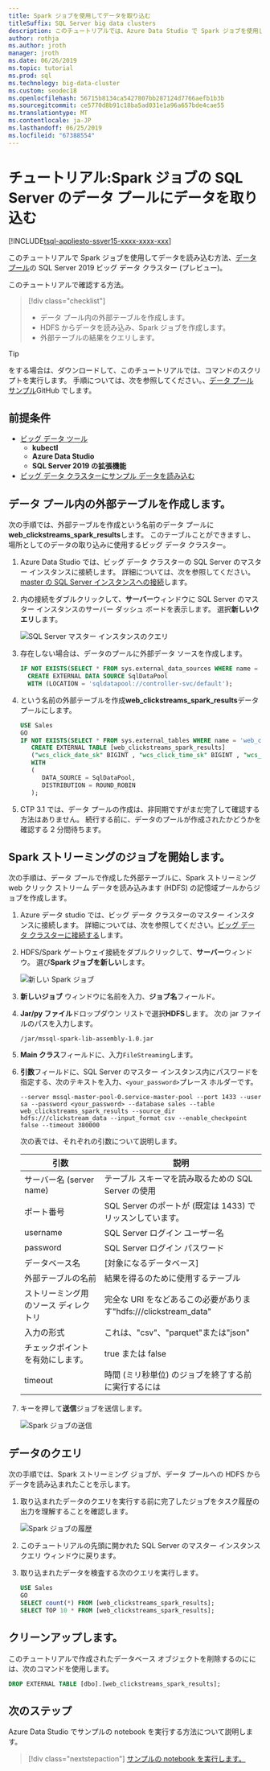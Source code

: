 ```yaml
---
title: Spark ジョブを使用してデータを取り込む
titleSuffix: SQL Server big data clusters
description: このチュートリアルでは、Azure Data Studio で Spark ジョブを使用して SQL Server 2019 ビッグ データ クラスター (プレビュー) のデータ プールにデータを取り込む方法を示します。
author: rothja
ms.author: jroth
manager: jroth
ms.date: 06/26/2019
ms.topic: tutorial
ms.prod: sql
ms.technology: big-data-cluster
ms.custom: seodec18
ms.openlocfilehash: 56715b8134ca5427807bb287124d7766aefb1b3b
ms.sourcegitcommit: ce5770d8b91c18ba5ad031e1a96a657bde4cae55
ms.translationtype: MT
ms.contentlocale: ja-JP
ms.lasthandoff: 06/25/2019
ms.locfileid: "67388554"
---
```

# <a name="tutorial-ingest-data-into-a-sql-server-data-pool-with-spark-jobs"></a>チュートリアル:Spark ジョブの SQL Server のデータ プールにデータを取り込む

[!INCLUDE[tsql-appliesto-ssver15-xxxx-xxxx-xxx](../includes/tsql-appliesto-ssver15-xxxx-xxxx-xxx.md)]

このチュートリアルで Spark ジョブを使用してデータを読み込む方法、[データ プール](concept-data-pool.md)の SQL Server 2019 ビッグ データ クラスター (プレビュー)。 

このチュートリアルで確認する方法。

> [!div class="checklist"]
> * データ プール内の外部テーブルを作成します。
> * HDFS からデータを読み込み、Spark ジョブを作成します。
> * 外部テーブルの結果をクエリします。

> [!TIP]
> をする場合は、ダウンロードして、このチュートリアルでは、コマンドのスクリプトを実行します。 手順については、次を参照してください。、[データ プール サンプル](https://github.com/Microsoft/sql-server-samples/tree/master/samples/features/sql-big-data-cluster/data-pool)GitHub でします。

## <a id="prereqs"></a> 前提条件

- [ビッグ データ ツール](deploy-big-data-tools.md)
   - **kubectl**
   - **Azure Data Studio**
   - **SQL Server 2019 の拡張機能**
- [ビッグ データ クラスターにサンプル データを読み込む](tutorial-load-sample-data.md)

## <a name="create-an-external-table-in-the-data-pool"></a>データ プール内の外部テーブルを作成します。

次の手順では、外部テーブルを作成という名前のデータ プールに**web_clickstreams_spark_results**します。 このテーブルことができますし、場所としてのデータの取り込みに使用するビッグ データ クラスター。

1. Azure Data Studio では、ビッグ データ クラスターの SQL Server のマスター インスタンスに接続します。 詳細については、次を参照してください。 [master の SQL Server インスタンスへの接続](connect-to-big-data-cluster.md#master)します。

1. 内の接続をダブルクリックして、**サーバー**ウィンドウに SQL Server のマスター インスタンスのサーバー ダッシュ ボードを表示します。 選択**新しいクエリ**します。

   ![SQL Server マスター インスタンスのクエリ](./media/tutorial-data-pool-ingest-spark/sql-server-master-instance-query.png)

1. 存在しない場合は、データのプールに外部データ ソースを作成します。

   ```sql
   IF NOT EXISTS(SELECT * FROM sys.external_data_sources WHERE name = 'SqlDataPool')
     CREATE EXTERNAL DATA SOURCE SqlDataPool
     WITH (LOCATION = 'sqldatapool://controller-svc/default');
   ```

1. という名前の外部テーブルを作成**web_clickstreams_spark_results**データ プールにします。

   ```sql
   USE Sales
   GO
   IF NOT EXISTS(SELECT * FROM sys.external_tables WHERE name = 'web_clickstreams_spark_results')
      CREATE EXTERNAL TABLE [web_clickstreams_spark_results]
      ("wcs_click_date_sk" BIGINT , "wcs_click_time_sk" BIGINT , "wcs_sales_sk" BIGINT , "wcs_item_sk" BIGINT , "wcs_web_page_sk" BIGINT , "wcs_user_sk" BIGINT)
      WITH
      (
         DATA_SOURCE = SqlDataPool,
         DISTRIBUTION = ROUND_ROBIN
      );
   ```
  
1. CTP 3.1 では、データ プールの作成は、非同期ですがまだ完了して確認する方法はありません。 続行する前に、データのプールが作成されたかどうかを確認する 2 分間待ちます。

## <a name="start-a-spark-streaming-job"></a>Spark ストリーミングのジョブを開始します。

次の手順は、データ プールで作成した外部テーブルに、Spark ストリーミング web クリック ストリーム データを読み込みます (HDFS) の記憶域プールからジョブを作成します。

1. Azure データ studio では、ビッグ データ クラスターのマスター インスタンスに接続します。 詳細については、次を参照してください。[ビッグ データ クラスターに接続する](connect-to-big-data-cluster.md)します。

1. HDFS/Spark ゲートウェイ接続をダブルクリックして、**サーバー**ウィンドウ。 選び**Spark ジョブを新しい**します。

   ![新しい Spark ジョブ](media/tutorial-data-pool-ingest-spark/hdfs-new-spark-job.png)

1. **新しいジョブ** ウィンドウに名前を入力、**ジョブ名**フィールド。

1. **Jar/py ファイル**ドロップダウン リストで選択**HDFS**します。 次の jar ファイルのパスを入力します。

   ```text
   /jar/mssql-spark-lib-assembly-1.0.jar
   ```

1. **Main クラス**フィールドに、入力`FileStreaming`します。

1. **引数**フィールドに、SQL Server のマスター インスタンス内にパスワードを指定する、次のテキストを入力、`<your_password>`プレース ホルダーです。 

   ```text
   --server mssql-master-pool-0.service-master-pool --port 1433 --user sa --password <your_password> --database sales --table web_clickstreams_spark_results --source_dir hdfs:///clickstream_data --input_format csv --enable_checkpoint false --timeout 380000
   ```

   次の表では、それぞれの引数について説明します。

   | 引数 | 説明 |
   |---|---|
   | サーバー名 (server name) | テーブル スキーマを読み取るための SQL Server の使用 |
   | ポート番号 | SQL Server のポートが (既定は 1433) でリッスンしています。 |
   | username | SQL Server ログイン ユーザー名 |
   | password | SQL Server ログイン パスワード |
   | データベース名 | [対象になるデータベース] |
   | 外部テーブルの名前 | 結果を得るのために使用するテーブル |
   | ストリーミング用のソース ディレクトリ | 完全な URI をなどあるこの必要があります"hdfs:///clickstream_data" |
   | 入力の形式 | これは、"csv"、"parquet"または"json" |
   | チェックポイントを有効にします。 | true または false |
   | timeout | 時間 (ミリ秒単位) のジョブを終了する前に実行するには |

1. キーを押して**送信**ジョブを送信します。

   ![Spark ジョブの送信](media/tutorial-data-pool-ingest-spark/spark-new-job-settings.png)

## <a name="query-the-data"></a>データのクエリ

次の手順では、Spark ストリーミング ジョブが、データ プールへの HDFS からデータを読み込まれたことを示します。

1. 取り込まれたデータのクエリを実行する前に完了したジョブをタスク履歴の出力を理解することを確認します。

   ![Spark ジョブの履歴](media/tutorial-data-pool-ingest-spark/spark-task-history.png)

1. このチュートリアルの先頭に開かれた SQL Server のマスター インスタンス クエリ ウィンドウに戻ります。

1. 取り込まれたデータを検査する次のクエリを実行します。

   ```sql
   USE Sales
   GO
   SELECT count(*) FROM [web_clickstreams_spark_results];
   SELECT TOP 10 * FROM [web_clickstreams_spark_results];
   ```

## <a name="clean-up"></a>クリーンアップします。

このチュートリアルで作成されたデータベース オブジェクトを削除するのにには、次のコマンドを使用します。

```sql
DROP EXTERNAL TABLE [dbo].[web_clickstreams_spark_results];
```

## <a name="next-steps"></a>次のステップ

Azure Data Studio でサンプルの notebook を実行する方法について説明します。
> [!div class="nextstepaction"]
> [サンプルの notebook を実行します。](tutorial-notebook-spark.md)

